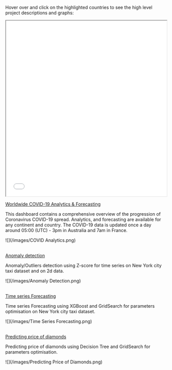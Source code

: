 <!-- ![](./images/map.png) -->
Hover over and click on the highlighted countries to see the high level project descriptions and graphs:

<iframe src="./images/map.html" target="_blank" height="550" width="100%"> display </iframe> 



[Worldwide COVID-19 Analytics & Forecasting](https://virus-corona.herokuapp.com)

This dashboard contains a comprehensive overview of the progression of Coronavirus COVID-19 spread. Analytics, and forecasting are available for any continent and country. The COVID-19 data is updated once a day around 05:00 (UTC) - 3pm in Australia and 7am in France.

![](/images/COVID Analytics.png)
<br>
<br>

[Anomaly detection](https://github.com/loulouOz/Anomaly-Detection/blob/main/Anomaly%20detection%20using%20Z%20score.ipynb)

Anomaly/Outliers detection using Z-score for time series on New York city taxi dataset and on 2d data. 

![](/images/Anomaly Detection.png)
<br>
<br>

[Time series Forecasting](https://github.com/loulouOz/Time-Series-Forecasting/blob/main/time_series_forecasting.ipynb)

Time series Forecasting using XGBoost and GridSearch for parameters optimisation on New York city taxi dataset.

![](/images/Time Series Forecasting.png)
<br>
<br>

[Predicting price of diamonds](https://github.com/loulouOz/Predicting-diamond-price/blob/main/Diamonds_Decision_Tree.ipynb)

Predicting price of diamonds using Decision Tree and GridSearch for parameters optimisation.

![](/images/Predicting Price of Diamonds.png)
<br>
<br>


